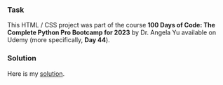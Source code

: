 ### Task 

This HTML / CSS project was part of the course **100 Days of Code: The Complete Python Pro Bootcamp for 2023** by Dr. Angela Yu available on Udemy (more specifically, **Day 44**). 


### Solution 

Here is my [solution](https://tanias-lv.github.io/learning_projects/HTML_1/index.html).
